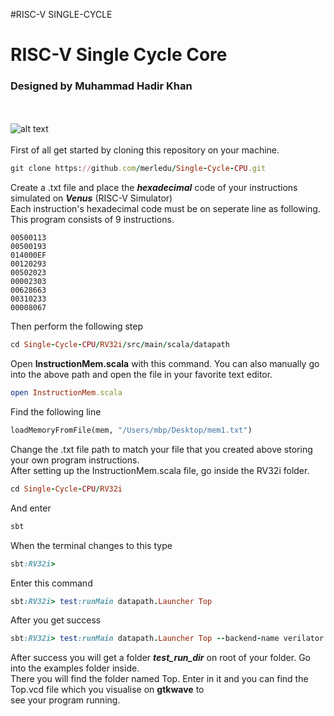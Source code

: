 #RISC-V SINGLE-CYCLE
# RISC-V Single Cycle Core
### Designed by Muhammad Hadir Khan
\
\
![alt text](https://github.com/merledu/RISC-V-single-cycle-core/blob/master/Single%20Cycle%20RISC-V%20Core.PNG)
\
\
First of all get started by cloning this repository on your machine.  
```ruby
git clone https://github.com/merledu/Single-Cycle-CPU.git
```
Create a .txt file and place the ***hexadecimal*** code of your instructions simulated on ***Venus*** (RISC-V Simulator)\
Each instruction's hexadecimal code must be on seperate line as following. This program consists of 9 instructions.
```
00500113
00500193
014000EF
00120293
00502023
00002303
00628663
00310233
00008067
```
Then perform the following step
```ruby
cd Single-Cycle-CPU/RV32i/src/main/scala/datapath
```
Open **InstructionMem.scala** with this command. You can also manually go into the above path and open the file in your favorite text editor.
```ruby
open InstructionMem.scala
```
Find the following line
``` python
loadMemoryFromFile(mem, "/Users/mbp/Desktop/mem1.txt")
```
Change the .txt file path to match your file that you created above storing your own program instructions.\
After setting up the InstructionMem.scala file, go inside the RV32i folder.
```ruby
cd Single-Cycle-CPU/RV32i
```
And enter
```ruby
sbt
```
When the terminal changes to this type
```ruby
sbt:RV32i>
```
Enter this command
```ruby
sbt:RV32i> test:runMain datapath.Launcher Top
```
After you get success
```ruby
sbt:RV32i> test:runMain datapath.Launcher Top --backend-name verilator
```
After success you will get a folder ***test_run_dir*** on root of your folder. Go into the examples folder inside.\
There you will find the folder named Top. Enter in it and you can find the Top.vcd file which you visualise on **gtkwave** to\
see your program running.

